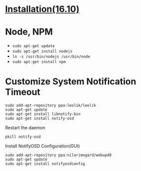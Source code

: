 # [Installation(16.10)](https://www.digitalocean.com/community/tutorials/how-to-install-node-js-on-ubuntu-16-04)

# Node, NPM
- `sudo apt-get update`
- `sudo apt-get install nodejs`
- `ln -s /usr/bin/nodejs /usr/bin/node`
- `sudo apt-get install npm`

# Customize System Notification Timeout

    sudo add-apt-repository ppa:leolik/leolik
    sudo apt-get update
    sudo apt-get install libnotify-bin 
    sudo apt-get install notify-osd

Restart the daemon
    
    pkill notify-osd

Install NotifyOSD Configuration(GUI)

    sudo add-apt-repository ppa:nilarimogard/webupd8
    sudo apt-get update
    sudo apt-get install notifyosdconfig

